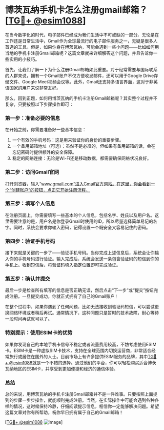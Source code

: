 # 博茨瓦纳手机卡怎么注册gmail邮箱？[[TG💪+ @esim1088](https://t.me/s/esim1088)]

在当今数字化的时代，电子邮件已经成为我们生活中不可或缺的一部分。无论是在工作还是日常生活中，Gmail作为全球最流行的电子邮件服务之一，无疑是很多人首选的工具。但是，如果你身在博茨瓦纳，可能会遇到一些小问题——比如如何用当地的手机卡注册Gmail邮箱呢？这篇文章就来详细解答这个问题，并且告诉你一些实用的小技巧。

首先，让我们了解一下为什么注册Gmail邮箱如此重要。对于经常需要与国际联系的人群来说，拥有一个Gmail账户不仅方便收发邮件，还可以用于Google Drive存储文件、Google Meet视频会议等。此外，Gmail还支持多语言界面，这对于非英语国家的用户来说非常友好。

那么，回到正题，如何用博茨瓦纳的手机卡注册Gmail邮箱呢？其实整个过程并不复杂，只要按照以下步骤操作即可：

### **第一步：准备必要的信息**
在开始之前，你需要准备好一些基本信息：
1. 一个有效的手机号码：这是用来验证你的身份的重要步骤。
2. 一个备用邮箱地址（可选）：虽然不是必须的，但如果有备用邮箱的话，会在忘记密码时提供额外的安全保障。
3. 稳定的网络连接：无论是Wi-Fi还是移动数据，都需要确保网络状况良好。

### **第二步：访问Gmail官网**
打开浏览器，输入“www.gmail.com”进入Gmail官方网站。在这里，你会看到一个“创建账户”的按钮，点击它开始注册流程。

### **第三步：填写个人信息**
在注册页面上，你需要填写一些基本的个人信息，包括名字、姓氏以及用户名。这里需要注意的是，用户名是你登录Gmail时使用的ID，所以尽量选择简单易记的名字。同时，系统会要求你输入密码，记得设置一个既安全又容易记住的密码。

### **第四步：验证手机号码**
接下来就是关键的一步了——验证手机号码。当你完成上述信息后，系统会让你输入你的手机号码进行验证。输入完成后，系统会发送一条包含验证码的短信到你的手机上。收到短信后，将验证码填入指定位置即可完成验证。

### **第五步：确认并提交**
最后一步是检查所有填写的信息是否正确无误，然后点击“下一步”或“提交”按钮完成注册。一旦提交成功，你就正式拥有了自己的Gmail账户！

在整个过程中，如果你遇到了任何问题，比如无法接收到验证码短信，可以尝试更换网络环境或者稍后再试。通常情况下，这种问题只是暂时的技术故障，耐心等待一段时间再试就可以了。

### **特别提示：使用ESIM卡的优势**
如果你发现自己的本地手机卡信号不稳定或者流量费用较高，不妨考虑使用ESIM卡。ESIM卡是一种虚拟SIM卡技术，支持在全球范围内切换运营商，非常适合经常旅行或居住在国外的人士。目前市场上有许多提供ESIM服务的品牌，其中[TG💪+ @esim1088](https://t.me/s/esim1088)就是一个不错的选择。通过他们的平台，你可以轻松购买适合博茨瓦纳地区的ESIM卡，并享受到更加便捷和经济的通信体验。

### **总结**
总的来说，用博茨瓦纳的手机卡注册Gmail邮箱并不是一件难事。只要按照上面提到的步骤一步步操作，就能顺利完成注册。当然，在实际操作中可能会遇到各种各样的情况，这时候保持冷静，仔细阅读提示信息，相信你一定能够解决问题。希望这篇文章对你有所帮助，祝你早日拥有属于自己的Gmail邮箱！

[[TG💪+ @esim1088](https://t.me/s/esim1088) ![Image](https://i.postimg.cc/4NQfJmqS/Snipaste-2025-05-13-00-14-12.png)]